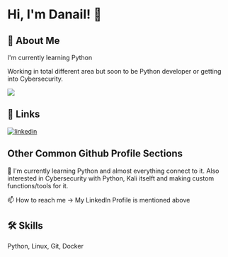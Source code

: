 
# Hi, I'm Danail! 👋


## 🚀 About Me
I'm currently learning Python

Working in total different area but soon to be Python developer or getting into Cybersecurity.

<img src="https://img.shields.io/badge/Django-092E20?style=for-the-badge&logo=django&logoColor=green" />



## 🔗 Links

[![linkedin](https://img.shields.io/badge/linkedin-0A66C2?style=for-the-badge&logo=linkedin&logoColor=white)](https://www.linkedin.com/in/danail-lesev-489256118/)


## Other Common Github Profile Sections

🧠 I'm currently learning Python and almost everything connect to it. Also interested in Cybersecurity with Python, Kali itselft and making custom functions/tools for it.

📫 How to reach me -> My LinkedIn Profile is mentioned above
## 🛠 Skills
Python, Linux, Git, Docker
